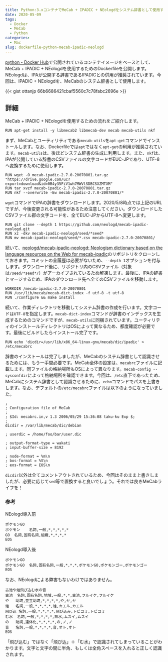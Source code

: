 ```yaml
---
title: Python:3.xコンテナでMeCab + IPADIC + NEologdをシステム辞書として使用するためのDockerfile
date: 2020-05-09
tags:
  - Docker
  - MeCab
  - Python
categories:
  - Mac
slug: dockerfile-python-mecab-ipadic-neologd
---
```

[python - Docker Hub](https://hub.docker.com/_/python)で公開されているコンテナイメージをベースとして、MeCab + IPADIC + NEologdを使用するためのDockerfileを公開します。NEologdは、IPAが公開する辞書であるIPADICとの併用が推奨されています。今回は、IPADIC + NEologdを、MeCabのシステム辞書として使用します。

{{< gist ottanjp 66b6686421cbaf5560c7c78fabc2696e >}}

## 詳細

MeCab + IPADIC + NEologdを使用するための流れをご紹介します。

```docker
RUN apt-get install -y libmecab2 libmecab-dev mecab mecab-utils nkf
```

まず、MeCabとユーティリティである`mecab-utils`を`apt-get`コマンドでインストールします。なお、Dockerfileでは`apt`ではなく`apt-get`の利用が推奨されています。`mecab-utils`は、後ほどシステム辞書の生成に利用します。また、`nkf`は、IPAが公開している辞書のCSVファイルの文字コードがEUC-JPであり、UTF-8へ変換するために使用します。

```docker
RUN wget -O mecab-ipadic-2.7.0-20070801.tar.gz "https://drive.google.com/uc?export=download&id=0B4y35FiV1wh7MWVlSDBCSXZMTXM"
RUN tar xvzf mecab-ipadic-2.7.0-20070801.tar.gz
RUN nkf --overwrite -Ew mecab-ipadic-2.7.0-20070801/*
```

`wget`コマンドでIPAの辞書をダウンロードします。2020/5/8時点では上記のURLですが、今後変更される可能性があるため注意してください。ダウンロードしたCSVファイル郡の文字コードを、全てEUC-JPからUTF-8へ変更します。

```docker
RUN git clone --depth 1 https://github.com/neologd/mecab-ipadic-neologd.git
RUN xz -dkv mecab-ipadic-neologd/seed/*seed*
RUN mv mecab-ipadic-neologd/seed/*.csv mecab-ipadic-2.7.0-20070801/
```

続いて、[neologd/mecab-ipadic-neologd: Neologism dictionary based on the language resources on the Web for mecab-ipadic](https://github.com/neologd/mecab-ipadic-neologd)のリポジトリをクローンしておきます。コミットの全履歴は必要がないため、`--depth 1`オプションを付与します。ダウンロード後に、リポジトリ内のCSVファイル（対象は`/seed/*seed*/`）がアーカイブされているため解凍します。最後に、IPAの辞書とマージするため、IPAのダウンロード先へ全てのCSVファイルを移動します。

```docker
WORKDIR /mecab-ipadic-2.7.0-20070801
RUN /usr/lib/mecab/mecab-dict-index -f utf-8 -t utf-8
RUN ./configure && make install
```

続いて、作業ディレクトリを移動してシステム辞書の作成を行います。文字コードは`UTF-8`を指定します。`mecab-dict-index`コマンドが辞書のインデックスを生成するためのコマンドですが、`mecab-utils`に同梱されています。ユーティリティのインストールディレクトリはOSによって異なるため、都度確認が必要です。最後にビルドしたらインストール完了です。

```docker
RUN echo 'dicdir=/usr/lib/x86_64-linux-gnu/mecab/dic/ipadic' > /etc/mecabrc
```

辞書のインストールは完了しましたが、MeCabのシステム辞書として認識させるためには、もう一手間必要です。MeCab全体の設定は、`mecabrc`ファイルに記載します。同ファイルの格納場所もOSによって異なります。`mecab-config --sysconfdir`によって格納場所を確認できます。今回は、`/etc`直下であったため、MeCabにシステム辞書として認識させるために、`echo`コマンドでパスを上書きします。なお、デフォルトの`/etc/mecabrc`ファイルは以下のようになっていました。

```
;
; Configuration file of MeCab
;
; $Id: mecabrc.in,v 1.3 2006/05/29 15:36:08 taku-ku Exp $;
;
dicdir = /var/lib/mecab/dic/debian

; userdic = /home/foo/bar/user.dic

; output-format-type = wakati
; input-buffer-size = 8192

; node-format = %m\n
; bos-format = %S\n
; eos-format = EOS\n
```

`dicdir`以外は全てコメントアウトされているため、今回はそのまま上書きしましたが、必要に応じて`sed`等で置換すると良いでしょう。それでは良きMeCabライフを！

### 参考

NEologd導入前

```
ポケモンGO
ポケモン	名詞,一般,*,*,*,*,*
GO	名詞,固有名詞,組織,*,*,*,*
EOS
```

NEologd導入後

```
ポケモンGO
ポケモンGO	名詞,固有名詞,一般,*,*,*,ポケモンGO,ポケモンゴー,ポケモンゴー
EOS
```

なお、NEologdによる弊害もないわけではありません。

```
古池や蛙飛び込む水の音
古池	名詞,固有名詞,地域,一般,*,*,古池,フルイケ,フルイケ
や	助詞,並立助詞,*,*,*,*,や,ヤ,ヤ
蛙	名詞,一般,*,*,*,*,蛙,カエル,カエル
飛び込	名詞,一般,*,*,*,*,飛び込み,トビコミ,トビコミ
む水	名詞,一般,*,*,*,*,無水,ムスイ,ムスイ
の	助詞,連体化,*,*,*,*,の,ノ,ノ
音	名詞,一般,*,*,*,*,音,オト,オト
EOS
```

「飛び込む」ではなく「飛び込」＋「む水」で認識されてしまっていることがわかります。文字と文字の間に半角、もしくは全角スペースを入れると正しく認識されます。